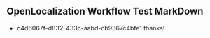 ## OpenLocalization Workflow Test MarkDown
* c4d6067f-d832-433c-aabd-cb9367c4bfe1 
thanks!<!--HONumber=Mar16_HO1-->
